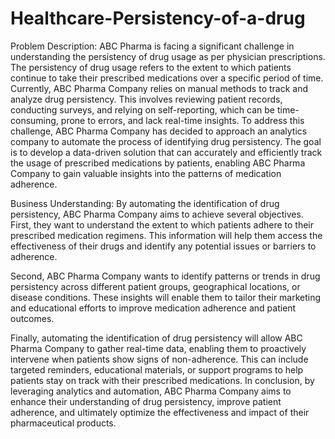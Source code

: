 # Healthcare-Persistency-of-a-drug

Problem Description:
ABC Pharma is facing a significant challenge in understanding the persistency of drug usage as per physician prescriptions. The persistency of drug usage refers to the extent to which patients continue to take their prescribed medications over a specific period of time.
Currently, ABC Pharma Company relies on manual methods to track and analyze drug persistency. This involves reviewing patient records, conducting surveys, and relying on self-reporting, which can be time-consuming, prone to errors, and lack real-time insights.
To address this challenge, ABC Pharma Company has decided to approach an analytics company to automate the process of identifying drug persistency. The goal is to develop a data-driven solution that can accurately and efficiently track the usage of prescribed medications by patients, enabling ABC Pharma Company to gain valuable insights into the patterns of medication adherence.

Business Understanding:
By automating the identification of drug persistency, ABC Pharma Company aims to achieve several objectives. First, they want to understand the extent to which patients adhere to their prescribed medication regimens. This information will help them access the effectiveness of their drugs and identify any potential issues or barriers to adherence.

Second, ABC Pharma Company wants to identify patterns or trends in drug persistency across different patient groups, geographical locations, or disease conditions. These insights will enable them to tailor their marketing and educational efforts to improve medication adherence and patient outcomes.

Finally, automating the identification of drug persistency will allow ABC Pharma Company to gather real-time data, enabling them to proactively intervene when patients show signs of non-adherence. This can include targeted reminders, educational materials, or support programs to help patients stay on track with their prescribed medications.
In conclusion, by leveraging analytics and automation, ABC Pharma Company aims to enhance their understanding of drug persistency, improve patient adherence, and ultimately optimize the effectiveness and impact of their pharmaceutical products.
